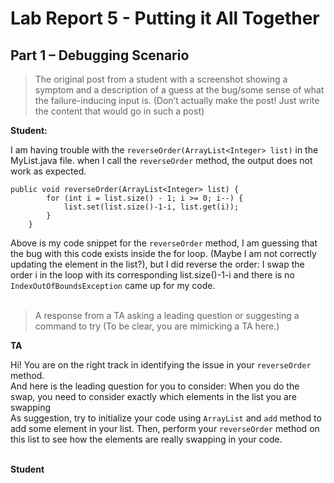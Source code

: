 # Lab Report 5 - Putting it All Together

## Part 1 – Debugging Scenario

> The original post from a student with a screenshot showing a symptom and a description of a guess at the bug/some sense of what the failure-inducing input is. (Don’t actually make the post! Just write the content that would go in such a post)<br>

**Student:**

I am having trouble with the `reverseOrder(ArrayList<Integer> list)` in the MyList.java file. when I call the `reverseOrder` method, the output does not work as expected.<br>
```
public void reverseOrder(ArrayList<Integer> list) {
        for (int i = list.size() - 1; i >= 0; i--) {
            list.set(list.size()-1-i, list.get(i));
        }
    }
```

Above is my code snippet for the `reverseOrder` method, I am guessing that the bug with this code exists inside the for loop. (Maybe I am not correctly updating the element in the list?), but I did reverse the order: I swap the order i in the loop with its corresponding list.size()-1-i and there is no `IndexOutOfBoundsException` came up for my code.<br><br>
> A response from a TA asking a leading question or suggesting a command to try (To be clear, you are mimicking a TA here.)<br>

**TA**

Hi! You are on the right track in identifying the issue in your `reverseOrder` method.<br>
And here is the leading question for you to consider: When you do the swap, you need to consider exactly which elements in the list you are swapping<br>
As suggestion, try to initialize your code using `ArrayList` and `add` method to add some element in your list. Then, perform your `reverseOrder` method on this list to see how the elements are really swapping in your code.<br><br>

>
**Student**
